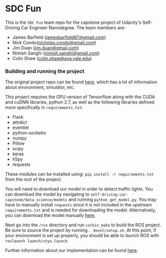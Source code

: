 # SDC Fun

This is the `SDC Fun` team repo for the capstone project of Udacity's Self-Driving Car Engineer Nanodegree. The team members are:

 * James Barfield (jamesbarfield87@gmail.com)
 * Nick Condo(nicholas.condo@gmail.com)
 * Jim Duan (jim.duan@gmail.com)
 * Nimish Sanghi (nimish.sanghi@gmail.com)
 * Colin Shaw (colin.shaw@aya.yale.edu)

### Building and running the project

The original project repo can be found [here](https://github.com/udacity/CarND-Capstone),
which has a lot of information about environment, simulator, etc.

This project requires the GPU version of Tensorflow along with the CUDA and cuDNN libraries, python 2.7, as well as the following libraries defined more specifically in `requirements.txt`:

  * Flask
  * attrdict
  * eventlet
  * python-socketio
  * numpy
  * Pillow
  * scipy
  * keras
  * h5py
  * requests

These modules can be installed using: `pip install -r requirements.txt` from the root of the project.  

You will need to download our model in order to detect traffic lights. You can download the model by navigating to `self-driving-car-capstone/data_science/models` and running `python get_model.py`.  You may have to manually install `requests` since it is not included in the upstream `requirements.txt` and is needed for downloading the model.
Alternatively, you can download the model manually [here](https://drive.google.com/open?id=0B1TNQWukG_RDQ2JXUGdYQTlsSzA).

Next go into the `/ros` directory and run `catkin_make` to build the ROS project. Be sure to source the project by running `. devel/setup.sh`.  At this point, if your environment is set up properly, you should be able to launch ROS with `roslaunch launch/styx.launch`.

Further information about our implementation can be found [here](docs/ProjectSummary.pdf).

